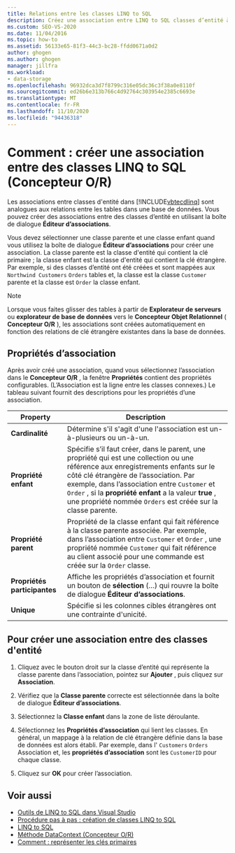 ```yaml
---
title: Relations entre les classes LINQ to SQL
description: Créez une association entre LINQ to SQL classes d’entité à l’aide de la boîte de dialogue Éditeur d’associations dans Concepteur Objet Relationnel (Concepteur O/R).
ms.custom: SEO-VS-2020
ms.date: 11/04/2016
ms.topic: how-to
ms.assetid: 56133e65-81f3-44c3-bc28-ffdd0671a0d2
author: ghogen
ms.author: ghogen
manager: jillfra
ms.workload:
- data-storage
ms.openlocfilehash: 96932dca3d7f8799c316e05dc36c3f38a0e8110f
ms.sourcegitcommit: ed26b6e313b766c4d92764c303954e2385c6693e
ms.translationtype: MT
ms.contentlocale: fr-FR
ms.lasthandoff: 11/10/2020
ms.locfileid: "94436318"
---
```

# <a name="how-to-create-an-association-between-linq-to-sql-classes-or-designer"></a>Comment : créer une association entre des classes LINQ to SQL (Concepteur O/R)
Les associations entre classes d'entité dans [!INCLUDE[vbtecdlinq](../data-tools/includes/vbtecdlinq_md.md)] sont analogues aux relations entre les tables dans une base de données. Vous pouvez créer des associations entre des classes d’entité en utilisant la boîte de dialogue **Éditeur d’associations**.

Vous devez sélectionner une classe parente et une classe enfant quand vous utilisez la boîte de dialogue **Éditeur d’associations** pour créer une association. La classe parente est la classe d'entité qui contient la clé primaire ; la classe enfant est la classe d'entité qui contient la clé étrangère. Par exemple, si des classes d’entité ont été créées et sont mappées aux `Northwind Customers` `Orders` tables et, la classe est la classe `Customer` parente et la classe est `Order` la classe enfant.

> [!NOTE]
> Lorsque vous faites glisser des tables à partir de **Explorateur de serveurs** ou **explorateur de base de données** vers le **Concepteur Objet Relationnel** ( **Concepteur O/R** ), les associations sont créées automatiquement en fonction des relations de clé étrangère existantes dans la base de données.

## <a name="association-properties"></a>Propriétés d’association
Après avoir créé une association, quand vous sélectionnez l’association dans le **Concepteur O/R** , la fenêtre **Propriétés** contient des propriétés configurables. (L’Association est la ligne entre les classes connexes.) Le tableau suivant fournit des descriptions pour les propriétés d’une association.

|Property|Description|
|--------------|-----------------|
|**Cardinalité**|Détermine s'il s'agit d'une l'association est un-à-plusieurs ou un-à-un.|
|**Propriété enfant**|Spécifie s’il faut créer, dans le parent, une propriété qui est une collection ou une référence aux enregistrements enfants sur le côté clé étrangère de l’association. Par exemple, dans l’association entre `Customer` et `Order` , si la **propriété enfant** a la valeur **true** , une propriété nommée `Orders` est créée sur la classe parente.|
|**Propriété parent**|Propriété de la classe enfant qui fait référence à la classe parente associée. Par exemple, dans l’association entre `Customer` et `Order` , une propriété nommée `Customer` qui fait référence au client associé pour une commande est créée sur la `Order` classe.|
|**Propriétés participantes**|Affiche les propriétés d’association et fournit un bouton de **sélection** (…) qui rouvre la boîte de dialogue **Éditeur d’associations**.|
|**Unique**|Spécifie si les colonnes cibles étrangères ont une contrainte d'unicité.|

## <a name="to-create-an-association-between-entity-classes"></a>Pour créer une association entre des classes d'entité

1. Cliquez avec le bouton droit sur la classe d’entité qui représente la classe parente dans l’association, pointez sur **Ajouter** , puis cliquez sur **Association**.

2. Vérifiez que la **Classe parente** correcte est sélectionnée dans la boîte de dialogue **Éditeur d’associations**.

3. Sélectionnez la **Classe enfant** dans la zone de liste déroulante.

4. Sélectionnez les **Propriétés d’association** qui lient les classes. En général, un mappage à la relation de clé étrangère définie dans la base de données est alors établi. Par exemple, dans l' `Customers` `Orders` Association et, les **propriétés d’association** sont les `CustomerID` pour chaque classe.

5. Cliquez sur **OK** pour créer l’association.

## <a name="see-also"></a>Voir aussi

- [Outils de LINQ to SQL dans Visual Studio](../data-tools/linq-to-sql-tools-in-visual-studio2.md)
- [Procédure pas à pas : création de classes LINQ to SQL](how-to-create-linq-to-sql-classes-mapped-to-tables-and-views-o-r-designer.md)
- [LINQ to SQL](/dotnet/framework/data/adonet/sql/linq/index)
- [Méthode DataContext (Concepteur O/R)](../data-tools/datacontext-methods-o-r-designer.md)
- [Comment : représenter les clés primaires](/dotnet/framework/data/adonet/sql/linq/how-to-represent-primary-keys)
